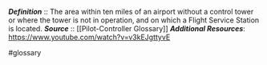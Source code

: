 ***Definition***    :: The area within ten miles of an airport without a control tower or where the tower is not in operation, and on which a Flight Service Station is located.
***Source***         :: [[Pilot-Controller Glossary]]
***Additional Resources***: https://www.youtube.com/watch?v=v3kEJgttyvE

#glossary